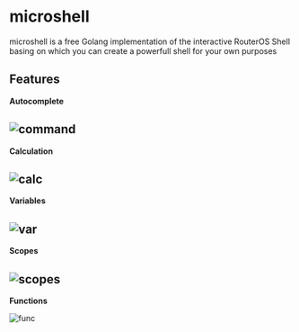 # microshell
microshell is a free Golang implementation of the interactive RouterOS Shell basing on which you can create a powerfull shell for your own purposes

## Features
**Autocomplete**

![command](https://user-images.githubusercontent.com/19294421/130196246-e7b3337f-cb96-4f84-9807-fd04a24aa341.gif)
---
**Calculation**

![calc](https://user-images.githubusercontent.com/19294421/130196456-784f16cf-492c-4dbd-ab11-e1b83e676270.gif)
---
**Variables**

![var](https://user-images.githubusercontent.com/19294421/130196381-3c8be06e-f1ff-4e66-912d-7f5b557d758f.gif)
---
**Scopes**

![scopes](https://user-images.githubusercontent.com/19294421/130196517-37c7a5da-b857-4618-90d7-0a8580b80795.gif)
---
**Functions**

![func](https://user-images.githubusercontent.com/19294421/130196572-ba4bdebd-9439-47c4-a128-67f5dab7b88c.gif)


